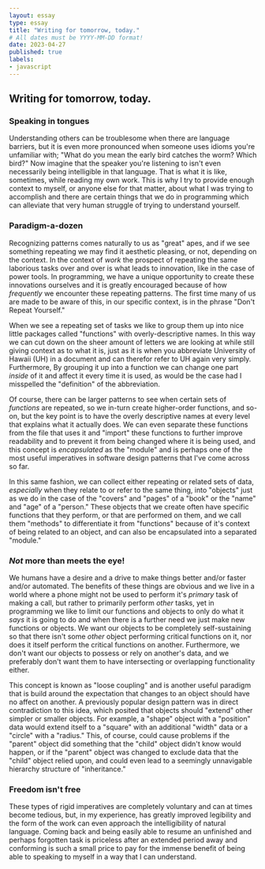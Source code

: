 ```yaml
---
layout: essay
type: essay
title: "Writing for tomorrow, today."
# All dates must be YYYY-MM-DD format!
date: 2023-04-27
published: true
labels:
- javascript
---
```

## Writing for tomorrow, today.
### Speaking in tongues

Understanding others can be troublesome when there are language barriers, but it is even more pronounced when someone uses idioms you're unfamiliar with; "What do you mean the early bird catches the worm?  Which bird?"  Now imagine that the speaker you're listening to isn't even necessarily being intelligible in that language.  That is what it is like, sometimes, while reading my own work.  This is why I try to provide enough context to myself, or anyone else for that matter, about what I was trying to accomplish and there are certain things that we do in programming which can alleviate that very human struggle of trying to understand yourself.

### Paradigm-a-dozen

Recognizing patterns comes naturally to us as "great" apes, and if we see something repeating we may find it aesthetic pleasing, or not, depending on the context.  In the context of _work_ the prospect of repeating the same laborious tasks over and over is what leads to innovation, like in the case of power tools.  In programming, we have a unique opportunity to create these innovations ourselves and it is greatly encouraged because of how _frequently_ we encounter these repeating patterns.  The first time many of us are made to be aware of this, in our specific context, is in the phrase "Don't Repeat Yourself."

When we see a repeating set of tasks we like to group them up into nice little packages called "functions" with overly-descriptive names.  In this way we can cut down on the sheer amount of letters we are looking at while still giving context as to what it is, just as it is when you abbreviate University of Hawaii (UH) in a document and can therefor refer to UH again very simply.  Furthermore, By grouping it up into a function we can change one part _inside_ of it and affect it every time it is used, as would be the case had I misspelled the "definition" of the abbreviation.

Of course, there can be larger patterns to see when certain sets of _functions_ are repeated, so we in-turn create higher-order functions, and so-on, but the key point is to have the overly descriptive names at every level that explains what it actually does.  We can even separate these functions from the file that uses it and "import" these functions to further improve readability and to prevent it from being changed where it is being used, and this concept is _encapsulated_ as the "module" and is perhaps one of the most useful imperatives in software design patterns that I've come across so far.

In this same fashion, we can collect either repeating or related sets of data, _especially_ when they relate to or refer to the same thing, into "objects" just as we do in the case of the "covers" and "pages" of a "book" or the "name" and "age" of a "person."  These objects that we create often have specific functions that they perform, or that are performed on them, and we call them "methods" to differentiate it from "functions" because of it's context of being related to an object, and can also be encapsulated into a separated "module."

### _Not_ more than meets the eye!

We humans have a desire and a drive to make things better and/or faster and/or automated.  The benefits of these things are obvious and we live in a world where a phone might not be used to perform it's _primary_ task of making a call, but rather to primarily perform _other_ tasks, yet in programming we like to limit our functions and objects to only do what it _says_ it is going to do and when there is a further need we just make new functions or objects.  We want our objects to be completely self-sustaining so that there isn't some _other_ object performing critical functions on it, nor does it itself perform the critical functions on another.  Furthermore, we don't want our objects to possess or rely on another's data, and we preferably don't want them to have intersecting or overlapping functionality either.

This concept is known as "loose coupling" and is another useful paradigm that is build around the expectation that changes to an object should have no affect on another.  A previously popular design pattern was in direct contradiction to this idea, which posited that objects should "extend" other simpler or smaller objects.  For example, a "shape" object with a "position" data would extend itself to a "square" with an additional "width" data or a "circle" with a "radius."  This, of course, could cause problems if the "parent" object did something that the "child" object didn't know would happen, or if the "parent" object was changed to exclude data that the "child" object relied upon, and could even lead to a seemingly unnavigable hierarchy structure of "inheritance."

### Freedom isn't free

These types of rigid imperatives are completely voluntary and can at times become tedious, but, in my experience, has greatly improved legibility and the form of the work can even approach the intelligibility of natural language.  Coming back and being easily able to resume an unfinished and perhaps forgotten task is priceless after an extended period away and conforming is such a small price to pay for the immense benefit of being able to speaking to myself in a way that I can understand.
